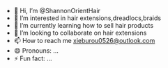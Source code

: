  - 👋 Hi, I’m @ShannonOrientHair
- 👀 I’m interested in hair extensions,dreadlocs,braids
- 🌱 I’m currently learning how to sell hair products
- 💞️ I’m looking to collaborate on hair extensions
- 📫 How to reach me xieburou0526@outlook.com
- 😄 Pronouns: ...
- ⚡ Fun fact: ...

<!---
ShannonOrientHair/ShannonOrientHair is a ✨ special ✨ repository because its `README.md` (this file) appears on your GitHub profile.
You can click the Preview link to take a look at your changes.
--->
